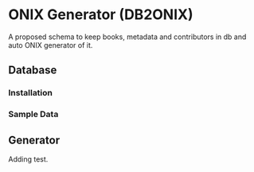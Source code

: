 # ONIX Generator (DB2ONIX)
A proposed schema to keep books, metadata and contributors in db and auto ONIX generator of it.

## Database

### Installation

### Sample Data

## Generator

Adding test.
